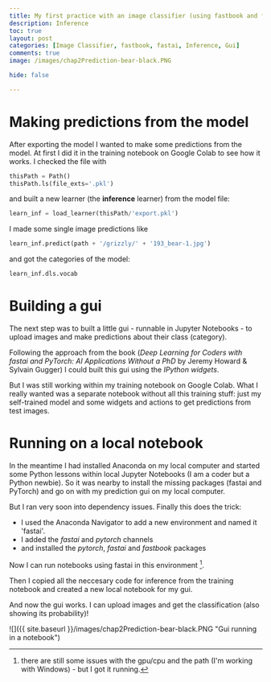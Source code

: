 ```yaml
---
title: My first practice with an image classifier (using fastbook and fastai), Part II
description: Inference
toc: true
layout: post
categories: [Image Classifier, fastbook, fastai, Inference, Gui]
comments: true
image: /images/chap2Prediction-bear-black.PNG

hide: false

---
```


# Making predictions from the model
After exporting the model I wanted to make some predictions from the model. At first I did it in the training notebook on Google Colab to see how it works.
I checked the file with
```python
thisPath = Path()
thisPath.ls(file_exts='.pkl')
```
and built a new learner (the **inference** learner) from the model file:
```python
learn_inf = load_learner(thisPath/'export.pkl')
```
I made some single image predictions like
```python
learn_inf.predict(path + '/grizzly/' + '193_bear-1.jpg')
```
and got the categories of the model:
```python
learn_inf.dls.vocab
```
# Building a gui
The next step was to built a little gui - runnable in Jupyter Notebooks - to upload images and make predictions about their class (category).

Following the approach from the book (*Deep Learning for Coders with fastai and PyTorch: AI Applications Without a PhD* by Jeremy Howard & Sylvain Gugger) I could built this gui using the *IPython widgets*.

But I was still working within my training notebook on Google Colab. What I really wanted was a separate notebook without all this training stuff: just my self-trained model and some widgets and actions to get predictions from test images.

# Running on a local notebook
In the meantime I had installed Anaconda on my local computer and started some Python lessons within local Jupyter Notebooks (I am a coder but a Python newbie). So it was nearby to install the missing packages (fastai and PyTorch) and go on with my prediction gui on my local computer.

But I ran very soon into dependency issues. Finally this does the trick:
- I used the Anaconda Navigator to add a new environment and named it 'fastai'.
- I added the *fastai* and *pytorch* channels
- and installed the *pytorch*, *fastai* and *fastbook* packages

Now I can run notebooks using fastai in this environment [^1].

Then I copied all the neccesary code for inference from the training notebook and created a new local notebook for my gui.

And now the gui works. I can upload images and get the classification (also showing its probability)!

![]({{ site.baseurl }}/images/chap2Prediction-bear-black.PNG "Gui running in a notebook")




[^1]:there are still some issues with the gpu/cpu and the path (I'm working with Windows) - but I got it running.














